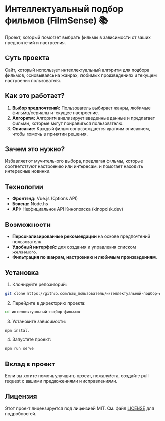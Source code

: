 # Интеллектуальный подбор фильмов (FilmSense) 📚

Проект, который помогает выбрать фильмы в зависимости от ваших предпочтений и настроения.

## Суть проекта

Сайт, который использует интеллектуальный алгоритм для подбора фильмов, основываясь на жанрах, любимых произведениях и текущем настроении пользователя.

## Как это работает?

1. **Выбор предпочтений:** Пользователь выбирает жанры, любимые фильмы/сериалы и текущее настроение.
2. **Алгоритм:** Алгоритм анализирует введенные данные и предлагает фильмы, которые могут понравиться пользователю.
3. **Описание:** Каждый фильм сопровождается кратким описанием, чтобы помочь в принятии решения.

## Зачем это нужно?

Избавляет от мучительного выбора, предлагая фильмы, которые соответствуют настроению или интересам, и помогает находить интересные новинки.

## Технологии

- **Фронтенд:** Vue.js (Options API)
- **Бэкенд:** Node.hs
- **API:** Неофициальное API Кинопоиска (kinopoisk.dev)

## Возможности

- **Персонализированные рекомендации** на основе предпочтений пользователя.
- **Удобный интерфейс** для создания и управления списком желаемого.
- **Фильтрация по жанрам, настроению и любимым произведениям**.

## Установка

1. Клонируйте репозиторий:

```bash
git clone https://github.com/ваш_пользователь/интеллектуальный-подбор-фильмов.git
```

2. Перейдите в директорию проекта:

```bash
cd интеллектуальный-подбор-фильмов
```

3. Установите зависимости:

```bash
npm install
```

4. Запустите проект:

```bash
npm run serve
```

## Вклад в проект

Если вы хотите помочь улучшить проект, пожалуйста, создайте pull request с вашими предложениями и исправлениями.

## Лицензия

Этот проект лицензируется под лицензией MIT. См. файл [LICENSE](LICENSE) для подробностей.
